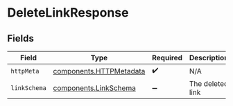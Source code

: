 # DeleteLinkResponse


## Fields

| Field                                                              | Type                                                               | Required                                                           | Description                                                        |
| ------------------------------------------------------------------ | ------------------------------------------------------------------ | ------------------------------------------------------------------ | ------------------------------------------------------------------ |
| `httpMeta`                                                         | [components.HTTPMetadata](../../models/components/httpmetadata.md) | :heavy_check_mark:                                                 | N/A                                                                |
| `linkSchema`                                                       | [components.LinkSchema](../../models/components/linkschema.md)     | :heavy_minus_sign:                                                 | The deleted link                                                   |